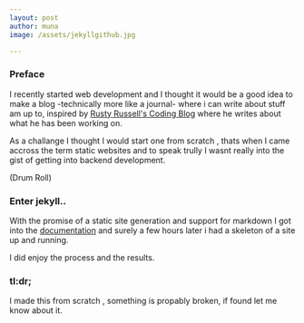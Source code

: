 ```yaml
---
layout: post
author: muna
image: /assets/jekyllgithub.jpg

---
```

### Preface

I recently started web development and I thought it would be a good idea to make a blog -technically more like a journal- where i can write about stuff am up to, inspired by [Rusty Russell's Coding Blog](https://rusty.ozlabs.org/) where he writes about what he has been working on.

As a challange I thought I would start one from scratch , thats when I came accross the term static websites and to speak trully I wasnt really into the gist of getting into backend development. 

(Drum Roll)
### Enter jekyll..

With the promise of a static site generation and support for markdown I got into the [documentation](https://jekyllrb.com/docs/) and surely a few hours later i had a skeleton of a site up and running.

I did enjoy the process and the results.



### tl:dr;

I made this from scratch , something is propably broken, if found let me know about it.
